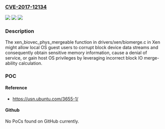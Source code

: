### [CVE-2017-12134](https://cve.mitre.org/cgi-bin/cvename.cgi?name=CVE-2017-12134)
![](https://img.shields.io/static/v1?label=Product&message=n%2Fa&color=blue)
![](https://img.shields.io/static/v1?label=Version&message=n%2Fa&color=blue)
![](https://img.shields.io/static/v1?label=Vulnerability&message=n%2Fa&color=brighgreen)

### Description

The xen_biovec_phys_mergeable function in drivers/xen/biomerge.c in Xen might allow local OS guest users to corrupt block device data streams and consequently obtain sensitive memory information, cause a denial of service, or gain host OS privileges by leveraging incorrect block IO merge-ability calculation.

### POC

#### Reference
- https://usn.ubuntu.com/3655-1/

#### Github
No PoCs found on GitHub currently.

